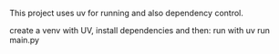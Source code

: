 This project uses uv for running and also dependency control. 

create a venv with UV, install dependencies and then:
  run with uv run main.py 
